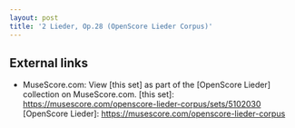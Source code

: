 ```yaml
---
layout: post
title: '2 Lieder, Op.28 (OpenScore Lieder Corpus)'
---
```


## External links

- MuseScore.com: View [this set] as part of the [OpenScore Lieder] collection on MuseScore.com.
[this set]: https://musescore.com/openscore-lieder-corpus/sets/5102030
[OpenScore Lieder]: https://musescore.com/openscore-lieder-corpus

